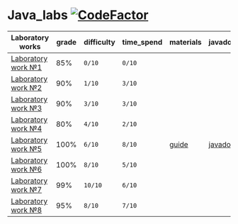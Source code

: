 # Java_labs [![CodeFactor](https://www.codefactor.io/repository/github/worthant/java_labs/badge)](https://www.codefactor.io/repository/github/worthant/java_labs)
| Laboratory works             | grade | difficulty | time_spend | materials                              | javadoc                                          |
|------------------------------|-------|------------|------------|----------------------------------------|--------------------------------------------------|
| [Laboratory work №1](./lab1) | 85%   | `0/10`     | `0/10`     |                                        |                                                  |
| [Laboratory work №2](./lab2) | 90%   | `1/10`     | `3/10`     |                                        |                                                  |
| [Laboratory work №3](./lab3) | 90%   | `3/10`     | `3/10`     |                                        |                                                  |
| [Laboratory work №4](./lab4) | 80%   | `4/10`     | `2/10`     |                                        |                                                  |
| [Laboratory work №5](./lab5) | 100%  | `6/10`     | `8/10`     | [guide](./docs/guides/lab5_guide1.pdf) | [javadoc](https://worthant.github.io/Java_labs/) |
| [Laboratory work №6](./lab6) | 100%  | `8/10`     | `5/10`     |                                        |                                                  |
| [Laboratory work №7](./lab7) | 99%   | `10/10`    | `6/10`     |                                        |                                                  |
| [Laboratory work №8](./lab8) | 95%   | `8/10`     | `7/10`     |                                        |                                                  |
